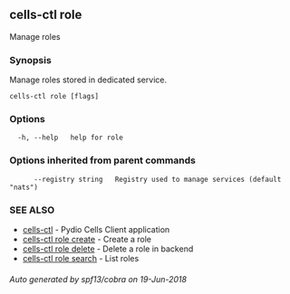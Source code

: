 ## cells-ctl role

Manage roles

### Synopsis

Manage roles stored in dedicated service.
	

```
cells-ctl role [flags]
```

### Options

```
  -h, --help   help for role
```

### Options inherited from parent commands

```
      --registry string   Registry used to manage services (default "nats")
```

### SEE ALSO

* [cells-ctl](cells-ctl)	 - Pydio Cells Client application
* [cells-ctl role create](cells-ctl-role-create)	 - Create a role
* [cells-ctl role delete](cells-ctl-role-delete)	 - Delete a role in backend
* [cells-ctl role search](cells-ctl-role-search)	 - List roles

###### Auto generated by spf13/cobra on 19-Jun-2018
